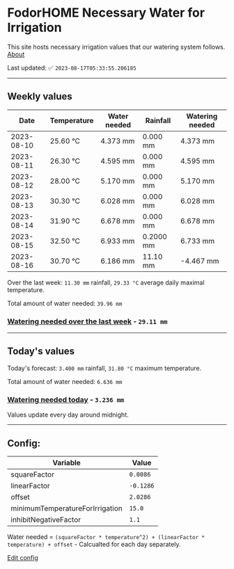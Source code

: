 # FodorHOME Necessary Water for Irrigation

This site hosts necessary irrigation values that our watering system follows. [About](https://github.com/redyau/irrigation)

Last updated: ✅ `2023-08-17T05:33:55.206185`

---

## Weekly values

| Date | Temperature | Water needed | Rainfall | Watering needed |
|-----|-----|-----|-----|-----|
| 2023-08-10 | 25.60 °C | 4.373 mm | 0.000 mm | 4.373 mm |
| 2023-08-11 | 26.30 °C | 4.595 mm | 0.000 mm | 4.595 mm |
| 2023-08-12 | 28.00 °C | 5.170 mm | 0.000 mm | 5.170 mm |
| 2023-08-13 | 30.30 °C | 6.028 mm | 0.000 mm | 6.028 mm |
| 2023-08-14 | 31.90 °C | 6.678 mm | 0.000 mm | 6.678 mm |
| 2023-08-15 | 32.50 °C | 6.933 mm | 0.2000 mm | 6.733 mm |
| 2023-08-16 | 30.70 °C | 6.186 mm | 11.10 mm | -4.467 mm |


Over the last week: `11.30 mm` rainfall, `29.33 °C` average daily maximal temperature.

Total amount of water needed: `39.96 mm`

### [Watering needed over the last week](lastweek.txt) - `29.11 mm`

---

## Today's values

Today's forecast: `3.400 mm` rainfall, `31.80 °C` maximum temperature.

Total amount of water needed: `6.636 mm`

### [Watering needed today](today.txt) - `3.236 mm`

Values update every day around midnight.

---

## Config:

| Variable | Value |
|-----|-----|
| squareFactor | `0.0086` |
| linearFactor | `-0.1286` |
| offset | `2.0286` |
| minimumTemperatureForIrrigation | `15.0` |
| inhibitNegativeFactor | `1.1` |

Water needed = `(squareFactor * temperature^2) + (linearFactor * temperature) + offset` - Calcualted for each day separately.

[Edit config](https://github.com/RedyAu/irrigation/edit/main/config.json)
